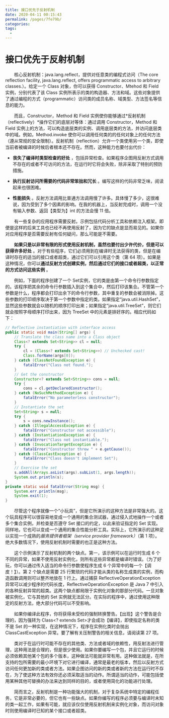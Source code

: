 ```yaml
---
title: 接口优先于反射机制
date: 2020-04-11 00:15:43
permalink: /pages/7fe79b/
categories:
tags:
  - 
---
```

# 接口优先于反射机制

&emsp;&emsp;核心反射机制：java.lang.reflect，提供对任意类的编程式访问（The core reflection facility, java.lang.reflect, offers programmatic access to arbitrary classes.）。给定一个 Class 对象，你可以获得 Constructor、Mtehod 和 Field 实例，分别代表了该 Class 实例所表示的类的构造器、方法和域。这些对象提供了通过编程的方式（programmatic）访问类的成员名称、域类型、方法签名等信息的能力。

&emsp;&emsp;而且，Constructor，Method 和 Field 实例使你能够通过*反射机制（reflectively）*操作它们的底层对等体：通过调用 Constructor，Method 和 Field 实例上的方法，可以构造底层类的实例、调用底层类的方法，并访问底层类中的域。例如，Method.invoke 使你可以调用任何类的的任何对象上的任何方法（遵从常规的安全限制）。反射机制（reflection）允许一个类使用另一个类，即使当前者被编译的时候后者根本还不存在。然而，这种能力也要付出代价：

- **丧失了编译时类型检查的好处** ，包括异常检查。如果程序企图用反射方式调用不存在的或者不可访问的方法，在运行时它将会失败，除非采取了特别的预防措施。

- **执行反射访问所需要的代码非常笨拙和冗长** 。编写这样的代码非常乏味，阅读起来也很困难。

- **性能损失** 。反射方法调用比普通方法调用慢了许多。具体慢了多少，这很难说，因为受到了多个因素的影响。在我的机器上，当反射完成时，调用一个没有输入参数、返回【类型为】int 的方法会慢 11 倍。

&emsp;&emsp;有一些复杂的应用程序需要反射。示例包括代码分析工具和依赖注入框架。即便是这样的后来工具也已经不再使用反射了，因为它的缺点是显而易见的。如果你对应用程序是否需要反射有任何疑问，那么可能是不需要。

&emsp;&emsp;**如果只是以非常有限的形式使用反射机制，虽然也要付出少许代价，但是可以获得许多好处** 。对于有些程序，它们必须用到在编译时无法获得的类，但是在编译时存在的适当的接口或者超类，通过它们可以引用这个类（第 64 项）。如果是这种情况，你可以**通过反射方式创建实例，然后通过它们的接口或者超类，以正常的方式访问这些实例** 。

&emsp;&emsp;例如，下面的程序创建了一个 Set<String>实例，它的类是由第一个命令行参数指定的。该程序把其余的命令行参数插入到这个集合中，然后打印该集合。不管第一个参数是什么，程序都会打印出余下的命令行参数，其中重复的参数会被消除掉。这些参数的打印顺序取决于第一个参数中指定的类。如果指定“java.util.HashSet”，显然这些参数就会以随机的顺序打印出来；如果指定“java.util.TreeSet”，则它们就会按照字母顺序打印出来，因为 TreeSet 中的元素是排好序的。相应代码如下：

```java
// Reflective instantiation with interface access
public static void main(String[] args) {
    // Translate the class name into a Class object
    Class<? extends Set<String>> cl = null;
    try {
        cl = (Class<? extends Set<String>>) // Unchecked cast!
        Class.forName(args[0]);
    } catch (ClassNotFoundException e) {
        fatalError("Class not found.");
    }
    // Get the constructor
    Constructor<? extends Set<String>> cons = null;
    try {
        cons = cl.getDeclaredConstructor();
    } catch (NoSuchMethodException e) {
        fatalError("No parameterless constructor");
    }
    // Instantiate the set
    Set<String> s = null;
    try {
        s = cons.newInstance();
    } catch (IllegalAccessException e) {
        fatalError("Constructor not accessible");
    } catch (InstantiationException e) {
        fatalError("Class not instantiable.");
    } catch (InvocationTargetException e) {
        fatalError("Constructor threw " + e.getCause());
    } catch (ClassCastException e) {
        fatalError("Class doesn't implement Set");
    }
    // Exercise the set
    s.addAll(Arrays.asList(args).subList(1, args.length));
    System.out.println(s);
}
private static void fatalError(String msg) {
    System.err.println(msg);
    System.exit(1);
}
```

&emsp;&emsp;尽管这个程序就像一个“小玩具”，但是它所演示的这种方法是非常强大的。这个玩具程序可以很容易地变成一个通用的集合测试器，通过侵入式地操作一个或者多个集合实例，并检查是否遵守 Set 接口的约定，以此来验证指定的 Set 实现。同样地，它也可以变成一个通用的集合性能分析工具。实际上，它所演示的这种足以实现一个成熟的*服务提供者框架（service provider framework）*（第 1 项）。绝大多数情况下，使用反射机制时需要的也正是这种方法。

&emsp;&emsp;这个示例演示了反射机制的两个缺点。第一，该示例可以在运行时生成 6 个不同的异常，如果不使用反射实例化，则所有这些异常都是编译时错误。（为了好玩，你可以通过传入适当的命令行参数使程序生成 6 个异常中的每一个【调皮！】）。第 2 个缺点是需要 25 行繁琐的代码才能从类的名称生成类的实例，而构造函数调用则可以整齐地放在 1 行上。通过捕获 ReflectiveOperationException 异常可以减少程序的代码长度，ReflectiveOperationException 是 Java 7 中引入的各种反射异常的超类。这两个缺点都局限于实例化对象的那部分代码。一旦对象被实例化，它与其他的 Set 实例就无法区分。在实际的程序中，通过使用这种限定的反射方法，绝大部分代码可以不受影响。

&emsp;&emsp;如果你编译此程序，你将获得未受检的强制转换警告。【出现】这个警告是合理的，因为强转为 Class<? extends Set<String>>才会成功【编译】，即使指定名称的类不是 Set 的一种实现，在这种情况下，程序在实例化类时会抛出 ClassCastException 异常。要了解有关压制警告的相关信息，请阅读第 27 项。

&emsp;&emsp;类对于在运行时可能不存在的其他类、方法或者域的依赖性，用反射法进行管理，这种用法是合理的，但是很少使用。如果你要编写一个包，并且它运行的时候必须依赖其他某个包的多个版本，这种做法可能就非常有用。这种做法就是，在所支持的包所需要的最小环境下对它进行编译，通常是最老的版本，然后以反射方式访问任何更加新的类或者方法。如果企图访问的新的类或者新的方法在运行时不存在，为了使这种方法有效你还必须采取适当的动作。所谓适当的动作，可能包括使用某种其他可替换的办法来达到同样的目的，或者使用简化的功能进行处理。

&emsp;&emsp;简而言之，反射机制是一种功能强大的机制，对于复杂系统中特定的编程任务，它是非常必要的，但它也有一些缺点。如果你编写的程序必须要与编译时未知的类一起工作，如果有可能，就应该仅仅使用反射机制来实例化对象，而访问对象时则使用编译时已知的某个接口或者超类。

